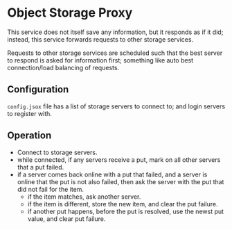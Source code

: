 
# Object Storage Proxy

This service does not itself save any information, but it responds as if it did; instead, this service forwards requests to other storage services.

Requests to other storage services are scheduled such that the best server to respond is asked for information first; something like auto best connection/load balancing of requests.



## Configuration

`config.jsox` file has a list of storage servers to connect to; and login servers to register with.

## Operation

- Connect to storage servers.
- while connected, if any servers receive a put, mark on all other servers that a put failed.
- if a server comes back online with a put that failed, and a server is online that the put is not also failed, then ask the server with the put that did not fail for the item.
  - if the item matches, ask another server.
  - if the item is different, store the new item, and clear the put failure.
  - if another put happens, before the put is resolved, use the newst put value, and clear put failure.


